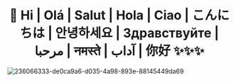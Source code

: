  <h1 align="center">👋 Hi | Olá | Salut | Hola | Ciao | こんにちは | 안녕하세요 | Здравствуйте | مرحبا | नमस्ते | آداب | 你好 ✨✨✨ </h1>
 
  ![236066333-de0ca9a6-d035-4a98-893e-88145449da69](https://github.com/ZeyiQian/ZeyiQian/assets/91390400/8a2cca76-b5b7-4159-9386-0fd02e7d1732)
<br />

 
